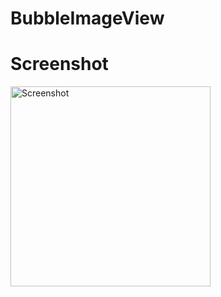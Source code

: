 BubbleImageView
===============

# Screenshot
<p>
   <img src="https://raw.githubusercontent.com/baoyongzhang/BubbleImageView/master/screenshot-1.png" width="320" alt="Screenshot"/>
</p>
